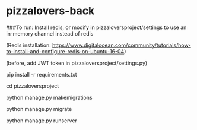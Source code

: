# pizzalovers-back


###To run:
Install redis, or modify in pizzaloversproject/settings to use an in-memory channel instead of redis

(Redis installation: https://www.digitalocean.com/community/tutorials/how-to-install-and-configure-redis-on-ubuntu-16-04)

(before, add JWT token in pizzaloversproject/settings.py)

pip install -r requirements.txt

cd pizzaloversproject

python manage.py makemigrations

python manage.py migrate

python manage.py runserver



